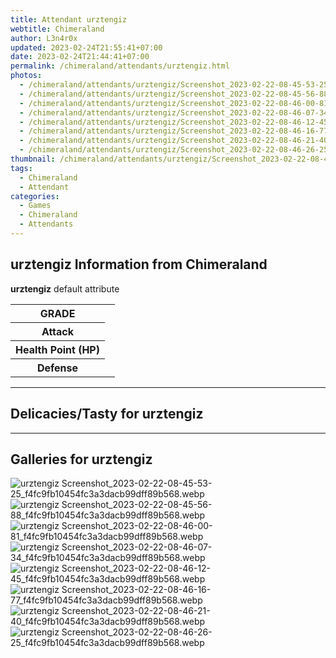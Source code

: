 ```yaml
---
title: Attendant urztengiz
webtitle: Chimeraland
author: L3n4r0x
updated: 2023-02-24T21:55:41+07:00
date: 2023-02-24T21:44:41+07:00
permalink: /chimeraland/attendants/urztengiz.html
photos:
  - /chimeraland/attendants/urztengiz/Screenshot_2023-02-22-08-45-53-25_f4fc9fb10454fc3a3dacb99dff89b568.webp
  - /chimeraland/attendants/urztengiz/Screenshot_2023-02-22-08-45-56-88_f4fc9fb10454fc3a3dacb99dff89b568.webp
  - /chimeraland/attendants/urztengiz/Screenshot_2023-02-22-08-46-00-81_f4fc9fb10454fc3a3dacb99dff89b568.webp
  - /chimeraland/attendants/urztengiz/Screenshot_2023-02-22-08-46-07-34_f4fc9fb10454fc3a3dacb99dff89b568.webp
  - /chimeraland/attendants/urztengiz/Screenshot_2023-02-22-08-46-12-45_f4fc9fb10454fc3a3dacb99dff89b568.webp
  - /chimeraland/attendants/urztengiz/Screenshot_2023-02-22-08-46-16-77_f4fc9fb10454fc3a3dacb99dff89b568.webp
  - /chimeraland/attendants/urztengiz/Screenshot_2023-02-22-08-46-21-40_f4fc9fb10454fc3a3dacb99dff89b568.webp
  - /chimeraland/attendants/urztengiz/Screenshot_2023-02-22-08-46-26-25_f4fc9fb10454fc3a3dacb99dff89b568.webp
thumbnail: /chimeraland/attendants/urztengiz/Screenshot_2023-02-22-08-45-53-25_f4fc9fb10454fc3a3dacb99dff89b568.webp
tags:
  - Chimeraland
  - Attendant
categories:
  - Games
  - Chimeraland
  - Attendants
---
```


<section id="bootstrap-wrapper"><link rel="stylesheet" href="https://rawcdn.githack.com/dimaslanjaka/Web-Manajemen/0c3b5aa1813bd4abcd2c11bf3e37928b15c28664/css/bootstrap-5-3-0-alpha3-wrapper.css"/><h2 id="attribute">urztengiz Information from Chimeraland</h2><p><b>urztengiz</b> default attribute <table><tr><th>GRADE</th><td></td></tr><tr><th>Attack</th><td></td></tr><tr><th>Health Point (HP)</th><td></td></tr><tr><th>Defense</th><td></td></tr></table></p><hr/><h2 id="delicacies">Delicacies/Tasty for urztengiz</h2><div class="text-white bg-dark"></div><hr/><div id="gallery"><h2>Galleries for urztengiz</h2><div class="row"><div class="col-lg-6 col-12"><img src="/chimeraland/attendants/urztengiz/Screenshot_2023-02-22-08-45-53-25_f4fc9fb10454fc3a3dacb99dff89b568.webp" alt="urztengiz Screenshot_2023-02-22-08-45-53-25_f4fc9fb10454fc3a3dacb99dff89b568.webp"/></div><div class="col-lg-6 col-12"><img src="/chimeraland/attendants/urztengiz/Screenshot_2023-02-22-08-45-56-88_f4fc9fb10454fc3a3dacb99dff89b568.webp" alt="urztengiz Screenshot_2023-02-22-08-45-56-88_f4fc9fb10454fc3a3dacb99dff89b568.webp"/></div><div class="col-lg-6 col-12"><img src="/chimeraland/attendants/urztengiz/Screenshot_2023-02-22-08-46-00-81_f4fc9fb10454fc3a3dacb99dff89b568.webp" alt="urztengiz Screenshot_2023-02-22-08-46-00-81_f4fc9fb10454fc3a3dacb99dff89b568.webp"/></div><div class="col-lg-6 col-12"><img src="/chimeraland/attendants/urztengiz/Screenshot_2023-02-22-08-46-07-34_f4fc9fb10454fc3a3dacb99dff89b568.webp" alt="urztengiz Screenshot_2023-02-22-08-46-07-34_f4fc9fb10454fc3a3dacb99dff89b568.webp"/></div><div class="col-lg-6 col-12"><img src="/chimeraland/attendants/urztengiz/Screenshot_2023-02-22-08-46-12-45_f4fc9fb10454fc3a3dacb99dff89b568.webp" alt="urztengiz Screenshot_2023-02-22-08-46-12-45_f4fc9fb10454fc3a3dacb99dff89b568.webp"/></div><div class="col-lg-6 col-12"><img src="/chimeraland/attendants/urztengiz/Screenshot_2023-02-22-08-46-16-77_f4fc9fb10454fc3a3dacb99dff89b568.webp" alt="urztengiz Screenshot_2023-02-22-08-46-16-77_f4fc9fb10454fc3a3dacb99dff89b568.webp"/></div><div class="col-lg-6 col-12"><img src="/chimeraland/attendants/urztengiz/Screenshot_2023-02-22-08-46-21-40_f4fc9fb10454fc3a3dacb99dff89b568.webp" alt="urztengiz Screenshot_2023-02-22-08-46-21-40_f4fc9fb10454fc3a3dacb99dff89b568.webp"/></div><div class="col-lg-6 col-12"><img src="/chimeraland/attendants/urztengiz/Screenshot_2023-02-22-08-46-26-25_f4fc9fb10454fc3a3dacb99dff89b568.webp" alt="urztengiz Screenshot_2023-02-22-08-46-26-25_f4fc9fb10454fc3a3dacb99dff89b568.webp"/></div></div></div></section>